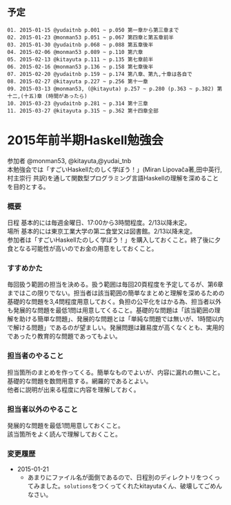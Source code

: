 ## 予定

````
01. 2015-01-15 @yudaitnb p.001 ~ p.050 第一章から第三章まで
02. 2015-01-23 @monman53 p.051 ~ p.067 第四章と第五章前半
03. 2015-01-30 @yudaitnb p.068 ~ p.088 第五章後半
04. 2015-02-06 @monman53 p.089 ~ p.110 第六章
05. 2015-02-13 @kitayuta p.111 ~ p.135 第七章前半  
06. 2015-02-16 @monman53 p.136 ~ p.158 第七章後半
07. 2015-02-20 @yudaitnb p.159 ~ p.174 第八章、第九,十章は各自で
08. 2015-02-27 @kitayuta p.227 ~ p.256 第十一章
09. 2015-03-13 @monman53, (@kitayuta) p.257 ~ p.280 (p.363 ~ p.382) 第十二,(十五)章 (時間があったら)
10. 2015-03-23 @yudaitnb p.281 ~ p.314 第十三章
11. 2015-03-27 @kitayuta p.315 ~ p.362 第十四章全部
````

# 2015年前半期Haskell勉強会  
参加者 @monman53, @kitayuta,@yudai_tnb  
本勉強会では「すごいHaskellたのしく学ぼう！」(Miran Lipovača著,田中英行,村主崇行 共訳)を通して関数型プログラミング言語Haskellの理解を深めることを目的とする。  
  
### 概要
日程 基本的には毎週金曜日、17:00から3時間程度。2/13以降未定。  
場所 基本的には東京工業大学の第二食堂又は図書館。2/13以降未定。  
参加者は「すごいHaskellたのしく学ぼう！」を購入しておくこと。終了後に夕食となる可能性が高いのでお金の用意をしておくこと。  
  
### すすめかた  
毎回扱う範囲の担当を決める。扱う範囲は毎回20頁程度を予定してるが、第6章まではこの限りでない。担当者は該当範囲の簡単なまとめと理解を深めるための基礎的な問題を3,4問程度用意しておく。負担の公平化をはかる為、担当者以外も発展的な問題を最低1問は用意してくること。基礎的な問題は「該当範囲の理解を助ける簡単な問題」、発展的な問題とは「単純な問題では無いが、1時間以内で解ける問題」であるのが望ましい。発展問題は難易度が高くなくとも、実用的であったり教育的な問題であってもよい。  
  
### 担当者のやること  
担当箇所のまとめを作ってくる。簡単なものでよいが、内容に漏れの無いこと。  
基礎的な問題を数問用意する。網羅的であるとよい。  
他者に説明が出来る程度に内容を理解しておく。
  
### 担当者以外のやること  
発展的な問題を最低1問用意しておくこと。  
該当箇所をよく読んで理解しておくこと。  

### 変更履歴
* 2015-01-21
  * あまりにファイル名が面倒であるので、日程別のディレクトリをつくってみました。`solutions`をつくってくれたkitayutaくん、破壊してごめんなさい。
